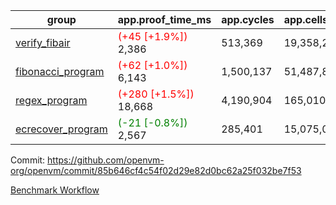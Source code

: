 | group | app.proof_time_ms | app.cycles | app.cells_used | leaf.proof_time_ms | leaf.cycles | leaf.cells_used |
| -- | -- | -- | -- | -- | -- | -- |
| [verify_fibair](https://github.com/openvm-org/openvm/blob/benchmark-results/benchmarks-pr/1268/verify_fibair-85b646cf4c54f02d29e82d0bc62a25f032be7f53.md) |<span style='color: red'>(+45 [+1.9%])</span> 2,386 |  513,369 |  19,358,282 |- | - | - |
| [fibonacci_program](https://github.com/openvm-org/openvm/blob/benchmark-results/benchmarks-pr/1268/fibonacci-85b646cf4c54f02d29e82d0bc62a25f032be7f53.md) |<span style='color: red'>(+62 [+1.0%])</span> 6,143 |  1,500,137 |  51,487,838 |- | - | - |
| [regex_program](https://github.com/openvm-org/openvm/blob/benchmark-results/benchmarks-pr/1268/regex-85b646cf4c54f02d29e82d0bc62a25f032be7f53.md) |<span style='color: red'>(+280 [+1.5%])</span> 18,668 |  4,190,904 |  165,010,909 |- | - | - |
| [ecrecover_program](https://github.com/openvm-org/openvm/blob/benchmark-results/benchmarks-pr/1268/ecrecover-85b646cf4c54f02d29e82d0bc62a25f032be7f53.md) |<span style='color: green'>(-21 [-0.8%])</span> 2,567 |  285,401 |  15,075,033 |- | - | - |


Commit: https://github.com/openvm-org/openvm/commit/85b646cf4c54f02d29e82d0bc62a25f032be7f53

[Benchmark Workflow](https://github.com/openvm-org/openvm/actions/runs/12936829326)

